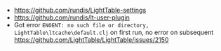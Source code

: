 - https://github.com/rundis/LightTable-settings
- https://github.com/rundis/lt-user-plugin
- Got error `ENOENT: no such file or directory,  LightTable\ltcache\default.clj` on first run, no error on subsequent https://github.com/LightTable/LightTable/issues/2150
